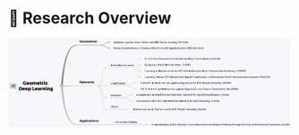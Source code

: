 # 🧠 Research Overview 

<p align="center">
  <img src="images/others/geometric_deep_learning.jpg" alt="Geometric Deep Learning Mindmap" width="600">
</p>